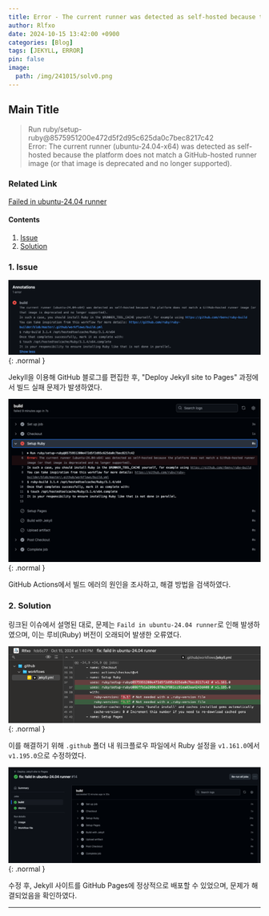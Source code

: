 ```yaml
---
title: Error - The current runner was detected as self-hosted because the platform does not match a GitHub-hosted runner image
author: Rlfxo
date: 2024-10-15 13:42:00 +0900
categories: [Blog]
tags: [JEKYLL, ERROR]
pin: false
image:
  path: /img/241015/solv0.png
---
```


## Main Title
> Run ruby/setup-ruby@8575951200e472d5f2d95c625da0c7bec8217c42  
Error: The current runner (ubuntu-24.04-x64) was detected as self-hosted because the platform does not match a GitHub-hosted runner image (or that image is deprecated and no longer supported).

### Related Link
[Failed in ubuntu-24.04 runner](https://github.com/ruby/setup-ruby/issues/595)

#### Contents

1. [Issue](#1-issue)
2. [Solution](#2-solution)

### 1. Issue
![img1](/img/241015/prov1.png){: .normal }

Jekyll을 이용해 GitHub 블로그를 편집한 후, "Deploy Jekyll site to Pages" 과정에서 빌드 실패 문제가 발생하였다.

![img2](/img/241015/prov2.png){: .normal }

GitHub Actions에서 빌드 에러의 원인을 조사하고, 해결 방법을 검색하였다.

### 2. Solution

링크된 이슈에서 설명된 대로, 문제는 `Faild in ubuntu-24.04 runner`로 인해 발생하였으며, 이는 루비(Ruby) 버전이 오래되어 발생한 오류였다.

![img3](/img/241015/solv0.png){: .normal }

이를 해결하기 위해 `.github` 폴더 내 워크플로우 파일에서 Ruby 설정을 `v1.161.0`에서 `v1.195.0`으로 수정하였다.

![img4](/img/241015/solv1.png){: .normal }

수정 후, Jekyll 사이트를 GitHub Pages에 정상적으로 배포할 수 있었으며, 문제가 해결되었음을 확인하였다.

---